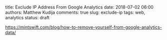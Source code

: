 title:  Exclude IP Address From Google Analytics
date: 2018-07-02 06:00
authors: Matthew Kudija
comments: true
slug: exclude-ip
tags: web, analytics
status: draft


https://mintswift.com/blog/how-to-remove-yourself-from-google-analytics-data/